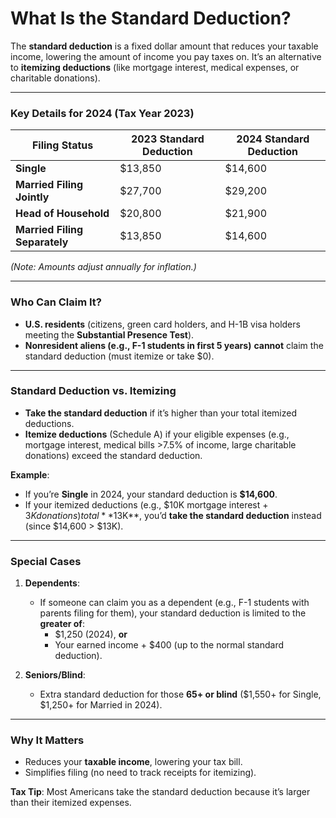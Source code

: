 # What Is the Standard Deduction?

The **standard deduction** is a fixed dollar amount that reduces your taxable income, lowering the amount of income you pay taxes on. It’s an alternative to **itemizing deductions** (like mortgage interest, medical expenses, or charitable donations).  

---

### **Key Details for 2024 (Tax Year 2023)**  
| Filing Status       | 2023 Standard Deduction | 2024 Standard Deduction |
|---------------------|------------------------|------------------------|
| **Single**          | $13,850                | $14,600                |
| **Married Filing Jointly** | $27,700         | $29,200                |
| **Head of Household** | $20,800              | $21,900                |
| **Married Filing Separately** | $13,850 | $14,600                |

*(Note: Amounts adjust annually for inflation.)*  

---

### **Who Can Claim It?**  
- **U.S. residents** (citizens, green card holders, and H-1B visa holders meeting the **Substantial Presence Test**).  
- **Nonresident aliens (e.g., F-1 students in first 5 years)** **cannot** claim the standard deduction (must itemize or take $0).  

---

### **Standard Deduction vs. Itemizing**  
- **Take the standard deduction** if it’s higher than your total itemized deductions.  
- **Itemize deductions** (Schedule A) if your eligible expenses (e.g., mortgage interest, medical bills >7.5% of income, large charitable donations) exceed the standard deduction.  

**Example**:  
- If you’re **Single** in 2024, your standard deduction is **$14,600**.  
- If your itemized deductions (e.g., $10K mortgage interest + $3K donations) total **$13K**, you’d **take the standard deduction** instead (since $14,600 > $13K).  

---

### **Special Cases**  
1. **Dependents**:  
   - If someone can claim you as a dependent (e.g., F-1 students with parents filing for them), your standard deduction is limited to the **greater of**:  
     - $1,250 (2024), **or**  
     - Your earned income + $400 (up to the normal standard deduction).  

2. **Seniors/Blind**:  
   - Extra standard deduction for those **65+ or blind** ($1,550+ for Single, $1,250+ for Married in 2024).  

---

### **Why It Matters**  
- Reduces your **taxable income**, lowering your tax bill.  
- Simplifies filing (no need to track receipts for itemizing).  

**Tax Tip**: Most Americans take the standard deduction because it’s larger than their itemized expenses.  